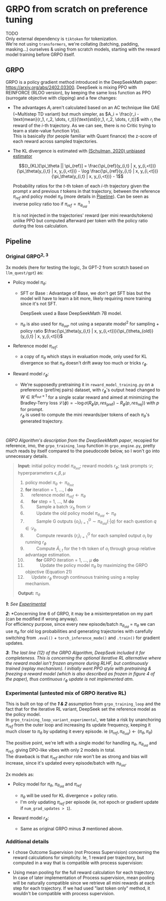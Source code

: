 # GRPO from scratch on preference tuning

TODO  
Only external dependency is `tiktoken` for tokenization.  
We're not using `transformers`, we're collating (batching, padding, masking...) ourselves & using from scratch models,
starting with the reward model training before GRPO itself.
## GRPO

GRPO is a policy gradient method introduced in the DeepSeekMath paper: https://arxiv.org/abs/2402.03300. DeepSeek is
mixing PPO with REINFORCE (RLOO version), by keeping the same loss function as PPO (surrogate objective with clipping)
and a few changes:

- The advantages ${A}_{i}$ aren't calculated based on an AC technique like GAE (~Multistep TD variant) but much simpler, as 
$A_i = \frac{r_i - \text{mean}(r_1,  r_2, \dots, r_t)}{\text{std}(r_1, r_2, \dots, r_t)}$ with $r_i$ the reward of the 
$i$-th trajectory. As we can see, there is no Critic trying to learn a state-value function $V(s)$.  
This is basically (for people familiar with Quant finance) the z-score of each reward across sampled trajectories.

- The KL divergence is estimated with [(Schulman, 2020) unbiased estimator](http://joschu.net/blog/kl-approx.html)

  $$𝔻_{KL}[\pi_\theta || \pi_{ref}] = \frac{\pi_{ref}(y_{i,t} | x, y_{i,<t})}{\pi_\theta(y_{i,t} | x, y_{i,<t})} - \log \frac{\pi_{ref}(y_{i,t} | x, y_{i,<t})}{\pi_\theta(y_{i,t} | x, y_{i,<t})} - 1$$

  Probability ratios for the $t$-th token of each $i$-th trajectory given the prompt $x$ and
  previous $t$ tokens in that trajectory, between the reference $\pi_{ref}$ and policy model $\pi_{\theta}$ (more details in
  [Pipeline](#pipeline)). Can be seen as inverse policy ratio too if $\pi_{ref} = \pi_{\theta_{old}}$ <sup>1</sup>

  It is not injected in the trajectories' reward (per mini rewards/tokens) unlike PPO but computed afterward per token
  with the policy ratio during the loss calculation.

## Pipeline

### Original GRPO<sup>2, 3</sup>

3x models (here for testing the logic, 3x GPT-2 from scratch based on `llm_quest/gpt`) as:

- Policy model $\pi_{\theta}$:
    - SFT or Base : Advantage of Base, we don't get SFT bias but the model will have to learn a bit more, likely requiring
      more training since it's not SFT.

      DeepSeek used a Base DeepSeekMath 7B model.

    - $\pi_{\theta}$ is also used for $\pi_{\theta_{old}}$, not using a separate model<sup>2</sup> for sampling +
    policy ratio $\frac{\pi_\theta(y_{i,t} | x, y_{i,<t})}{\pi_{\theta_{old}}(y_{i,t} | x, y_{i,<t})}$


- Reference model $\pi_{ref}$:
    - a copy of $\pi_{\theta}$ which stays in evaluation mode, only used for KL divergence so
      that $\pi_{\theta}$ doesn't drift away too much or tricks $r_{\phi}$. 


- Reward model $r_{\phi}$:
    - We're supposedly pretraining it in `reward_model_training.py` on a preference (pref/rej pairs) dataset, with
    $r_{\phi}$'s output head changed to $W \in \mathbb{R}^{d_{out} \times 1}$ for a single scalar reward and aimed at
    minimizing the Bradley-Terry loss $\mathcal{L}(\phi) = - \log \sigma(R_\phi(p, res_{\text{pref}}) - R_\phi(p, res_{\text{rej}}))$ with $p$ for prompt.  
    $r_{\phi}$ is used to compute the mini rewards/per tokens of each $\pi_{\theta}$'s generated trajectory.

&nbsp;

*GRPO Algorithm's description from the DeepSeekMath paper*, recopied for reference, imo, the `grpo_training_loop` function
in `grpo_engine.py`, pretty much reads by itself compared to the pseudocode below, so I won't go into unnecessary details.


> **Input:** initial policy model $\pi_{\theta_{init}}$; reward models $r_{\phi}$; task prompts $\mathcal{D}$; hyperparameters $\epsilon, \beta, \mu$
> 
> 1. policy model $\pi_{\theta} \leftarrow \pi_{\theta_{init}}$
> 2. **for** iteration = 1, ..., I **do**
> 3. &nbsp;&nbsp;&nbsp;&nbsp; reference model $\pi_{ref} \leftarrow \pi_{\theta}$
> 4. &nbsp;&nbsp;&nbsp;&nbsp; **for** step = 1, ..., M **do**
> 5. &nbsp;&nbsp;&nbsp;&nbsp;&nbsp;&nbsp;&nbsp;&nbsp; Sample a batch $\mathcal{D}_b$ from $\mathcal{D}$
> 6. &nbsp;&nbsp;&nbsp;&nbsp;&nbsp;&nbsp;&nbsp;&nbsp; Update the old policy model $\pi_{\theta_{old}} \leftarrow \pi_{\theta}$
> 7. &nbsp;&nbsp;&nbsp;&nbsp;&nbsp;&nbsp;&nbsp;&nbsp; Sample G outputs $\{o_i\}_{i=1}^G \sim \pi_{\theta_{old}}(\cdot | q)$ for each question $q \in \mathcal{D}_b$
> 8. &nbsp;&nbsp;&nbsp;&nbsp;&nbsp;&nbsp;&nbsp;&nbsp; Compute rewards $\{r_i\}_{i=1}^G$ for each sampled output $o_i$ by running $r_{\phi}$
> 9. &nbsp;&nbsp;&nbsp;&nbsp;&nbsp;&nbsp;&nbsp;&nbsp; Compute $\hat{A}_{i,t}$ for the t-th token of $o_i$ through group relative advantage estimation.
> 10. &nbsp;&nbsp;&nbsp;&nbsp;&nbsp;&nbsp;&nbsp;&nbsp; **for** GRPO iteration = 1, ..., $\mu$ **do**
> 11. &nbsp;&nbsp;&nbsp;&nbsp;&nbsp;&nbsp;&nbsp;&nbsp;&nbsp;&nbsp;&nbsp; Update the policy model $\pi_{\theta}$ by maximizing the GRPO objective (Equation 21)
> 12. &nbsp;&nbsp;&nbsp;&nbsp; Update $r_{\phi}$ through continuous training using a replay mechanism.
> 
> **Output:** $\pi_{\theta}$


***1*:** *See [Experimental](#experimental)*

***2*:** *Concerning line 6 of GRPO, it may be a misinterpretation on my part (can be modified if wrong anyway).  
For efficiency purpose, since every new episode/batch $\pi_{\theta_{old}}$ = $\pi_{\theta}$ we can use
$\pi_{\theta}$ for old log probabilities and generating trajectories with carefully switching from `.eval()` + `torch_inference_mode()` and
`.train()` for gradient updates.

***3***:  *The last line (12) of the GRPO Algorithm, DeepSeek included it for completeness. This is concerning the
optional iterative RL alternative where the reward model isn't frozen anymore during RLHF, but continuously trained
(replay mechanism). I initially went PPO style with pretraining & freezing a reward model (which is also described as
frozen in figure 4 of the paper), thus continuous $r_{\phi}$ update is not implemented atm.*

### Experimental (untested mix of GRPO iterative RL)

This is built on top of the ***1 & 2*** assumption from `grpo_training_loop` and the fact that for the iterative RL
variant, DeepSeek set the reference model as the policy model.  
In `grpo_training_loop_variant_experimental`, we take a risk by unanchoring $\pi_{ref}$ from
the outer loop and increasing its update frequency, keeping it much closer to $\pi_{\theta}$ by updating it every
episode. ie $(\pi_{ref}, \pi_{\theta_{old}}) \leftarrow (\pi_{\theta}, \pi_{\theta})$

The positive point, we're left with a single model for handling $\pi_{\theta}$, $\pi_{\theta_{old}}$ and $\pi_{ref}$,
giving DPO-like vibes with only 2 models in total.  
The drawback is that $\pi_{ref}$ anchor role won't be as strong and bias will increase, since it's updated every episode/batch with $\pi_{\theta_{old}}$.

2x models as:
- Policy model for $\pi_{\theta}$, $\pi_{\theta_{old}}$ and $\pi_{ref}$

    - $\pi_{\theta}$ will be used for KL divergence + policy ratio.
    - I'm only updating $\pi_{ref}$ per episode (ie, not epoch or gradient update if `num_grad_updates > 1`).

- Reward model $r_{\phi}$:
    - Same as original GRPO minus ***3*** mentioned above.




### Additional details

- I chose Outcome Supervision (not Process Supervision) concerning the reward calculations for simplicity. Ie, 1 reward
  per trajectory, but computed in a way that is compatible with process supervision:

- Using mean pooling for the full reward calculation for each trajectory.  
In case of later implementation of Process supervision, mean pooling will be naturally compatible since we retrieve all
mini rewards at each step for each trajectory. If we had used "last token only" method, it wouldn't be compatible with
process supervision.


